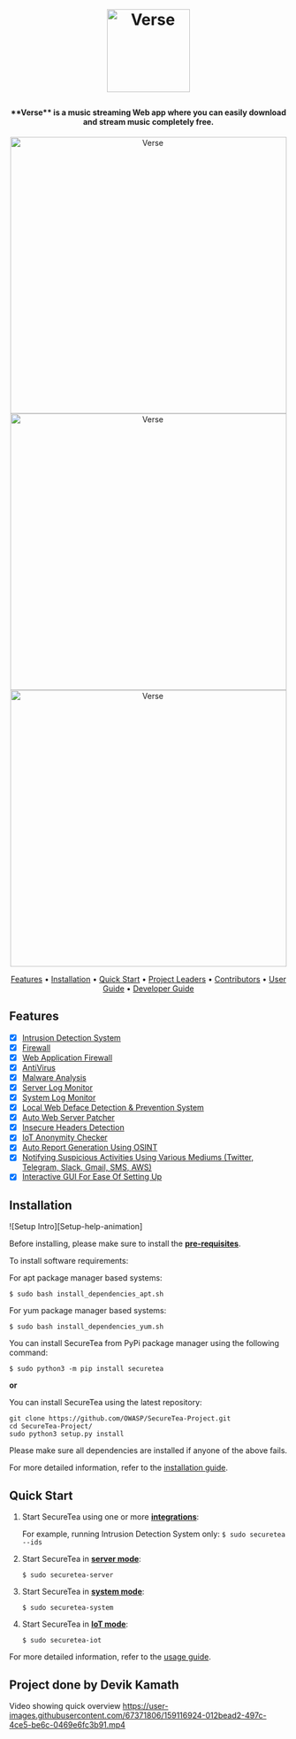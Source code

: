 <h1 align="center">
  <br>
  <a href="https://github.com/Devik225/Verse">
<!-- ![Screenshot (1154)](https://user-images.githubusercontent.com/67371806/159117409-6d4611f1-6cc1-4ef8-816a-07a142714360.png) -->
<!-- ![Screenshot (1153)](https://user-images.githubusercontent.com/67371806/159117410-b2626d0b-4866-43b1-a16b-c70253bc703e.png) -->
<!-- ![Screenshot (1155)](https://user-images.githubusercontent.com/67371806/159117413-d89ff060-e715-486f-9eb0-7303935665a7.png) -->
<!-- ![Logo](https://user-images.githubusercontent.com/67371806/159117462-9c681bf5-13da-41ba-9df9-95fb74ee0473.svg) -->
<!-- ![Logo_dark](https://user-images.githubusercontent.com/67371806/159117480-a42dc8f4-970f-4c24-ae29-2548ae6ae5b8.svg) -->


  <img src="https://user-images.githubusercontent.com/67371806/159117480-a42dc8f4-970f-4c24-ae29-2548ae6ae5b8.svg" align="center" alt="Verse" width="150"></a>
  <br>

</h1>

<h4 align="center">
**Verse** is a music streaming Web app where you can easily download and stream music completely free.
</h4>
 
 <p align="center">
 <img src="https://user-images.githubusercontent.com/67371806/159117410-b2626d0b-4866-43b1-a16b-c70253bc703e.png" align="center" alt="Verse" width="500">
 <img src="https://user-images.githubusercontent.com/67371806/159117409-6d4611f1-6cc1-4ef8-816a-07a142714360.png" align="center" alt="Verse" width="500">
  <img src="https://user-images.githubusercontent.com/67371806/159117413-d89ff060-e715-486f-9eb0-7303935665a7.png" align="center" alt="Verse" width="500">
  </p>
<p align="center">
  <a href="#features">Features</a> •
  <a href="#installation">Installation</a> •
  <a href="#quick-start">Quick Start</a> •
  <a href="#project-leaders">Project Leaders</a> •
  <a href="#contributors">Contributors</a> •
  <a href="/doc/en-US/user_guide.md">User Guide</a> •
  <a href="/doc/en-US/dev_guide.md">Developer Guide</a>
</p>

## Features

- [x] [Intrusion Detection System](/doc/en-US/user_guide.md#intrusion-detection-system)
- [x] [Firewall](/doc/en-US/user_guide.md#firewall)
- [x] [Web Application Firewall](/doc/en-US/user_guide.md#web-application-firewall)
- [x] [AntiVirus](/doc/en-US/user_guide.md#antivirus)
- [x] [Malware Analysis](/doc/en-US/user_guide.md#setting-up-malware-analysis)
- [x] [Server Log Monitor](/doc/en-US/user_guide.md#server-log-monitor)
- [x] [System Log Monitor](/doc/en-US/user_guide.md#system-log-monitor)
- [x] [Local Web Deface Detection & Prevention System](/doc/en-US/user_guide.md#web-deface-detection)
- [x] [Auto Web Server Patcher](/doc/en-US/user_guide.md#auto-server-patcher)
- [x] [Insecure Headers Detection](/doc/en-US/user_guide.md#insecure-headers)
- [x] [IoT Anonymity Checker](/doc/en-US/user_guide.md#iot-anonymity-checker)
- [x] [Auto Report Generation Using OSINT](/doc/en-US/user_guide.md)
- [x] [Notifying Suspicious Activities Using Various Mediums (Twitter, Telegram, Slack, Gmail, SMS, AWS)](doc/en-US/user_guide.md#setting-up-notifiers)
- [x] [Interactive GUI For Ease Of Setting Up](/doc/en-US/user_guide.md#configuring-using-web-ui)

## Installation

![Setup Intro][Setup-help-animation]

Before installing, please make sure to install the **[pre-requisites](/doc/en-US/user_guide.md#pre-requisites)**.

To install software requirements:

For apt package manager based systems:
```shell
$ sudo bash install_dependencies_apt.sh
```
For yum package manager based systems:
```shell
$ sudo bash install_dependencies_yum.sh
```

You can install SecureTea from PyPi package manager using the following command:

`$ sudo python3 -m pip install securetea`

**or**

You can install SecureTea using the latest repository:

```shell
git clone https://github.com/OWASP/SecureTea-Project.git
cd SecureTea-Project/
sudo python3 setup.py install
```

Please make sure all dependencies are installed if anyone of the above fails.

For more detailed information, refer to the [installation guide](/doc/en-US/user_guide.md#installation).

## Quick Start

1. Start SecureTea using one or more [**integrations**](/doc/en-US/user_guide.md#usage):

    For example, running Intrusion Detection System only: `$ sudo securetea --ids`

2. Start SecureTea in [**server mode**](/doc/en-US/user_guide.md#starting-up-in-server-mode):

    `$ sudo securetea-server`

3. Start SecureTea in [**system mode**](/doc/en-US/user_guide.md#starting-up-in-system-mode):

    `$ sudo securetea-system`

4. Start SecureTea in [**IoT mode**](/doc/en-US/user_guide.md#starting-up-in-iot-mode):

    `$ sudo securetea-iot`

For more detailed information, refer to the [usage guide](https://github.com/OWASP/SecureTea-Project/blob/master/doc/en-US/user_guide.md#usage).

## Project done by Devik Kamath


Video showing quick overview
https://user-images.githubusercontent.com/67371806/159116924-012bead2-497c-4ce5-be6c-0469e6fc3b91.mp4

